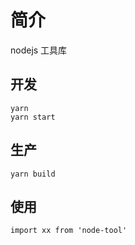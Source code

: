 # 简介

nodejs 工具库

## 开发

```
yarn
yarn start
```

## 生产

```
yarn build
```

## 使用

```
import xx from 'node-tool'
```
